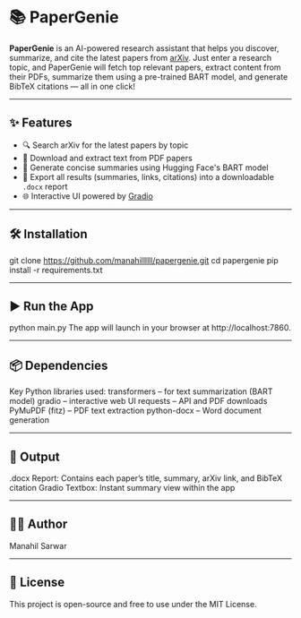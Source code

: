 # 📚 PaperGenie

**PaperGenie** is an AI-powered research assistant that helps you discover, summarize, and cite the latest papers from [arXiv](https://arxiv.org). Just enter a research topic, and PaperGenie will fetch top relevant papers, extract content from their PDFs, summarize them using a pre-trained BART model, and generate BibTeX citations — all in one click!

---

## ✨ Features

- 🔍 Search arXiv for the latest papers by topic
- 📄 Download and extract text from PDF papers
- 🧠 Generate concise summaries using Hugging Face's BART model
- 🧾 Export all results (summaries, links, citations) into a downloadable `.docx` report
- 🌐 Interactive UI powered by [Gradio](https://gradio.app/)

---

## 🛠️ Installation

git clone https://github.com/manahillllll/papergenie.git
cd papergenie
pip install -r requirements.txt

---

## ▶️ Run the App

python main.py
The app will launch in your browser at http://localhost:7860.

---

## 📦 Dependencies
Key Python libraries used:
transformers – for text summarization (BART model)
gradio – interactive web UI
requests – API and PDF downloads
PyMuPDF (fitz) – PDF text extraction
python-docx – Word document generation

---

## 📁 Output
.docx Report: Contains each paper’s title, summary, arXiv link, and BibTeX citation
Gradio Textbox: Instant summary view within the app

---

## 🙋‍♀️ Author
Manahil Sarwar

---

## 📄 License
This project is open-source and free to use under the MIT License.
